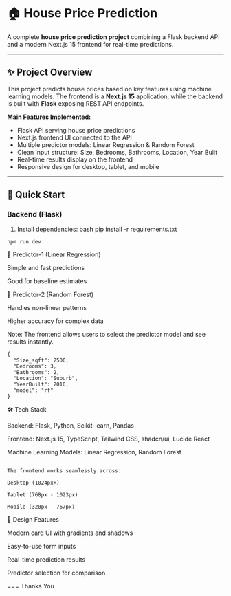 # 🏠 House Price Prediction

A complete **house price prediction project** combining a Flask backend API and a modern Next.js 15 frontend for real-time predictions.

---

## ✨ Project Overview

This project predicts house prices based on key features using machine learning models. The frontend is a **Next.js 15** application, while the backend is built with **Flask** exposing REST API endpoints.

**Main Features Implemented:**
- Flask API serving house price predictions
- Next.js frontend UI connected to the API
- Multiple predictor models: Linear Regression & Random Forest
- Clean input structure: Size, Bedrooms, Bathrooms, Location, Year Built
- Real-time results display on the frontend
- Responsive design for desktop, tablet, and mobile

---

## 🚀 Quick Start

### Backend (Flask)
1. Install dependencies:
bash
pip install -r requirements.txt


```
npm run dev
```


🤖 Predictor-1 (Linear Regression)

Simple and fast predictions

Good for baseline estimates

🌲 Predictor-2 (Random Forest)

Handles non-linear patterns

Higher accuracy for complex data

Note: The frontend allows users to select the predictor model and see results instantly.


```Example JSON Payload:
{
  "Size_sqft": 2500,
  "Bedrooms": 3,
  "Bathrooms": 2,
  "Location": "Suburb",
  "YearBuilt": 2010,
  "model": "rf"
}
```

🛠️ Tech Stack

Backend: Flask, Python, Scikit-learn, Pandas

Frontend: Next.js 15, TypeScript, Tailwind CSS, shadcn/ui, Lucide React

Machine Learning Models: Linear Regression, Random Forest

```📱 Responsive Design

The frontend works seamlessly across:

Desktop (1024px+)

Tablet (768px - 1023px)

Mobile (320px - 767px)
```

🎨 Design Features

Modern card UI with gradients and shadows

Easy-to-use form inputs

Real-time prediction results

Predictor selection for comparison



=== Thanks You 






